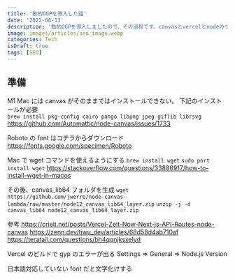 ```yaml
---
title: '動的OGPを導入した話'
date: '2022-08-13'
description: '動的OGPを導入しましたので、その過程です。canvasとvercelとnodeのヴァージョン互換性に一癖ありました。'
image: images/articles/seo_image.webp
categories: Tech
isDraft: true
tags: [SEO]
---
```


## 準備

M1 Mac には canvas がそのままではインストールできない。
下記のインストールが必要  
`brew install pkg-config cairo pango libpng jpeg giflib librsvg`  
https://github.com/Automattic/node-canvas/issues/1733

Roboto の font はコチラからダウンロード
https://fonts.google.com/specimen/Roboto

Mac で wget コマンドを使えるようにする
`brew install wget`
`sudo port install wget`
https://stackoverflow.com/questions/33886917/how-to-install-wget-in-macos

その後、canvas_lib64 フォルダを生成
`wget https://github.com/jwerre/node-canvas-lambda/raw/master/node12_canvas_lib64_layer.zip`
`unzip -j -d canvas_lib64 node12_canvas_lib64_layer.zip`

参考
https://crieit.net/posts/Vercel-Zeit-Now-Next-js-API-Routes-node-canvas
https://zenn.dev/tiwu_dev/articles/68d58d4ab710af
https://teratail.com/questions/bh4qqnjksxelyd

Vercel のビルドで gyp のエラーが出る
Settings => General => Node.js Version

日本語対応していない font だと文字化けする
